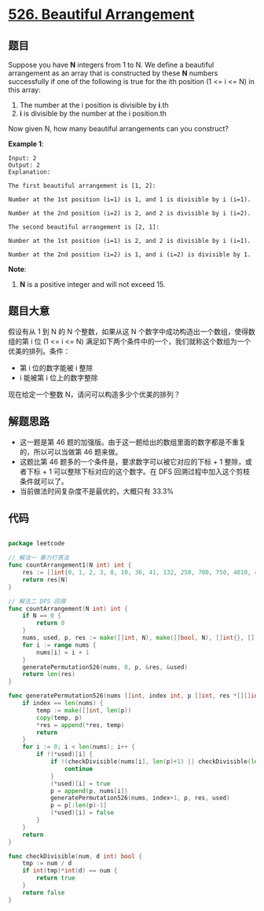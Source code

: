 # [526. Beautiful Arrangement](https://leetcode.com/problems/beautiful-arrangement/)


## 题目

Suppose you have **N** integers from 1 to N. We define a beautiful arrangement as an array that is constructed by these **N** numbers successfully if one of the following is true for the ith position (1 <= i <= N) in this array:

1. The number at the i position is divisible by **i**.th
2. **i** is divisible by the number at the i position.th

Now given N, how many beautiful arrangements can you construct?

**Example 1**:

    Input: 2
    Output: 2
    Explanation: 
    
    The first beautiful arrangement is [1, 2]:
    
    Number at the 1st position (i=1) is 1, and 1 is divisible by i (i=1).
    
    Number at the 2nd position (i=2) is 2, and 2 is divisible by i (i=2).
    
    The second beautiful arrangement is [2, 1]:
    
    Number at the 1st position (i=1) is 2, and 2 is divisible by i (i=1).
    
    Number at the 2nd position (i=2) is 1, and i (i=2) is divisible by 1.

**Note**:

1. **N** is a positive integer and will not exceed 15.


## 题目大意

假设有从 1 到 N 的 N 个整数，如果从这 N 个数字中成功构造出一个数组，使得数组的第 i 位 (1 <= i <= N) 满足如下两个条件中的一个，我们就称这个数组为一个优美的排列。条件：

- 第 i 位的数字能被 i 整除
- i 能被第 i 位上的数字整除

现在给定一个整数 N，请问可以构造多少个优美的排列？



## 解题思路


- 这一题是第 46 题的加强版。由于这一题给出的数组里面的数字都是不重复的，所以可以当做第 46 题来做。
- 这题比第 46 题多的一个条件是，要求数字可以被它对应的下标 + 1 整除，或者下标 + 1 可以整除下标对应的这个数字。在 DFS 回溯过程中加入这个剪枝条件就可以了。
- 当前做法时间复杂度不是最优的，大概只有 33.3%


## 代码

```go

package leetcode

// 解法一 暴力打表法
func countArrangement1(N int) int {
	res := []int{0, 1, 2, 3, 8, 10, 36, 41, 132, 250, 700, 750, 4010, 4237, 10680, 24679, 87328, 90478, 435812}
	return res[N]
}

// 解法二 DFS 回溯
func countArrangement(N int) int {
	if N == 0 {
		return 0
	}
	nums, used, p, res := make([]int, N), make([]bool, N), []int{}, [][]int{}
	for i := range nums {
		nums[i] = i + 1
	}
	generatePermutation526(nums, 0, p, &res, &used)
	return len(res)
}

func generatePermutation526(nums []int, index int, p []int, res *[][]int, used *[]bool) {
	if index == len(nums) {
		temp := make([]int, len(p))
		copy(temp, p)
		*res = append(*res, temp)
		return
	}
	for i := 0; i < len(nums); i++ {
		if !(*used)[i] {
			if !(checkDivisible(nums[i], len(p)+1) || checkDivisible(len(p)+1, nums[i])) { // 关键的剪枝条件
				continue
			}
			(*used)[i] = true
			p = append(p, nums[i])
			generatePermutation526(nums, index+1, p, res, used)
			p = p[:len(p)-1]
			(*used)[i] = false
		}
	}
	return
}

func checkDivisible(num, d int) bool {
	tmp := num / d
	if int(tmp)*int(d) == num {
		return true
	}
	return false
}

```